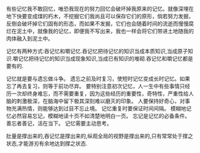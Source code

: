 有些记忆我不敢回忆，唯恐我现在的努力回忆会破坏掉我原来的记忆。就像深埋在地下快要变成煤的朽木，不挖掘它们我尚且可以保存它们的原形，倘若努力发掘，反倒会破坏掉它们固有的形态，而如果不发掘，它们也会随着时间的流逝而慢慢腐烂在泥土中，就像我的记忆，即便我不写出来，我也一样会将它们带进土地随我的肉体融入到泥土中。


记忆有两种方式:吞记忆和嚼记忆.吞记忆把待记忆的知识当成本质知识,当成原子知识.嚼记忆把待记忆的知识当成现象知识,当成已有知识的堆砌.吞记忆和嚼记忆都是要有的.


记忆就是要与遗忘做斗争。
遗忘之前及时复习，使短时记忆变成长时记忆。如果忘了再去复习，则等于前功尽弃。
要特别注意初次记忆，人一生中有些事情只经历一次却终身难忘，而不需要重复，因为这些经历的重要性，奇特性，严重性给人脑的刺激极深，在脑海中留下极其深刻难以磨灭的印象。
人要保持好奇心，对事物充满热情，则能够达到过目不忘止境。
记忆重复时要保证时间间隔。
模糊地记忆必然容易忘记，模糊地读十页不如清楚地明白一页。
忘记是记忆的必备条件。
善忘者善记，活在当下。
记忆需要主动思考。


肚量是撑出来的,吞记忆是撑出来的,纵观全局的视野是撑出来的,只有常常处于撑之状态,才能游刃有余地达到撑之状态.
